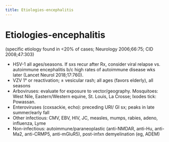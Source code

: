 ```yaml
---
title: Etiologies-encephalitis
---
```

# Etiologies-encephalitis

(specific etiology found in <20% of cases; Neurology 2006;66:75; CID 2008;47:303)
* HSV-1 all ages/seasons. If sxs recur after Rx, consider viral relapse vs. autoimmune encephalitis b/c high rates of autoimmune disease wks later (Lancet Neurol 2018;17:760).
* VZV 1° or reactivation; ± vesicular rash; all ages (favors elderly), all seasons
* Arboviruses: evaluate for exposure to vector/geography. Mosquitoes: West Nile, Eastern/Western equine, St. Louis, La Crosse; Ixodes tick: Powassan.
* Enteroviruses (coxsackie, echo): preceding URI/ GI sx; peaks in late summer/early fall
* Other infectious: CMV, EBV, HIV, JC, measles, mumps, rabies, adeno, influenza, Lyme
* Non-infectious: autoimmune/paraneoplastic (anti-NMDAR, anti-Hu, anti-Ma2, anti-CRMP5, anti-mGluR5), post-infxn demyelination (eg, ADEM)
